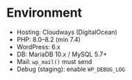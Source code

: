 # Environment

- Hosting: Cloudways (DigitalOcean)
- PHP: 8.0–8.2 (min 7.4)
- WordPress: 6.x
- DB: MariaDB 10.x / MySQL 5.7+
- Mail: `wp_mail()` must send
- Debug (staging): enable `WP_DEBUG_LOG`
